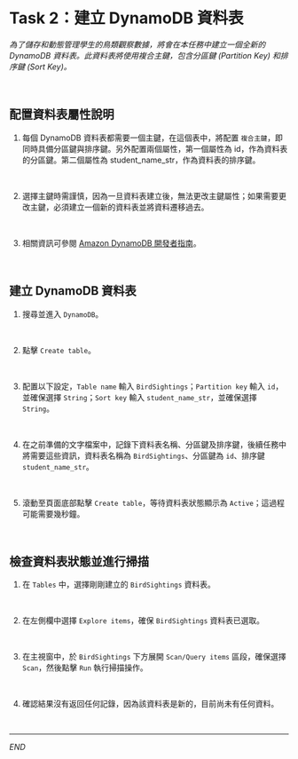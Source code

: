 # Task 2：建立 DynamoDB 資料表

_為了儲存和動態管理學生的鳥類觀察數據，將會在本任務中建立一個全新的 DynamoDB 資料表。此資料表將使用複合主鍵，包含分區鍵 (Partition Key) 和排序鍵 (Sort Key)。_

<br>

## 配置資料表屬性說明

1. 每個 DynamoDB 資料表都需要一個主鍵，在這個表中，將配置 `複合主鍵`，即同時具備分區鍵與排序鍵。另外配置兩個屬性，第一個屬性為 id，作為資料表的分區鍵。第二個屬性為 student_name_str，作為資料表的排序鍵。

<br>

2. 選擇主鍵時需謹慎，因為一旦資料表建立後，無法更改主鍵屬性；如果需要更改主鍵，必須建立一個新的資料表並將資料遷移過去。

<br>

3. 相關資訊可參閱 [Amazon DynamoDB 開發者指南](https://docs.aws.amazon.com/amazondynamodb/latest/developerguide/Introduction.html)。

<br>

## 建立 DynamoDB 資料表

1. 搜尋並進入 `DynamoDB`。

<br>

2. 點擊 `Create table`。

<br>

3. 配置以下設定，`Table name` 輸入 `BirdSightings`；`Partition key` 輸入 `id`，並確保選擇 `String`；`Sort key` 輸入 `student_name_str`，並確保選擇 `String`。

<br>

4. 在之前準備的文字檔案中，記錄下資料表名稱、分區鍵及排序鍵，後續任務中將需要這些資訊，資料表名稱為 `BirdSightings`、分區鍵為 `id`、排序鍵 `student_name_str`。

<br>

5. 滾動至頁面底部點擊 `Create table`，等待資料表狀態顯示為 `Active`；這過程可能需要幾秒鐘。

<br>

## 檢查資料表狀態並進行掃描

1. 在 `Tables` 中，選擇剛剛建立的 `BirdSightings` 資料表。

<br>

2. 在左側欄中選擇 `Explore items`，確保 `BirdSightings` 資料表已選取。

<br>

3. 在主視窗中，於 `BirdSightings` 下方展開 `Scan/Query items` 區段，確保選擇 `Scan`，然後點擊 `Run` 執行掃描操作。

<br>

4. 確認結果沒有返回任何記錄，因為該資料表是新的，目前尚未有任何資料。

<br>

___

_END_